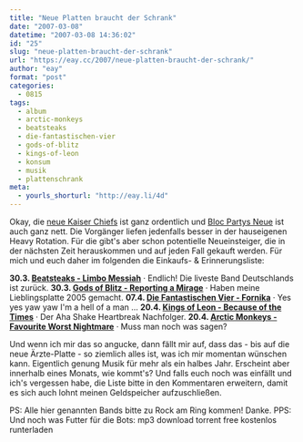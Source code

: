 ```yaml
---
title: "Neue Platten braucht der Schrank"
date: "2007-03-08"
datetime: "2007-03-08 14:36:02"
id: "25"
slug: "neue-platten-braucht-der-schrank"
url: "https://eay.cc/2007/neue-platten-braucht-der-schrank/"
author: "eay"
format: "post"
categories:
  - 0815
tags:
  - album
  - arctic-monkeys
  - beatsteaks
  - die-fantastischen-vier
  - gods-of-blitz
  - kings-of-leon
  - konsum
  - musik
  - plattenschrank
meta:
  - yourls_shorturl: "http://eay.li/4d"
---
```


Okay, die [neue Kaiser Chiefs](http://www.amazon.de/exec/obidos/ASIN/B000MQ57QY/eayznet-21) ist ganz ordentlich und [Bloc Partys Neue](http://www.amazon.de/exec/obidos/ASIN/B000K7V6YC/eayznet-21) ist auch ganz nett. Die Vorgänger liefen jedenfalls besser in der hauseigenen Heavy Rotation. Für die gibt's aber schon potentielle Neueinsteiger, die in der nächsten Zeit herauskommen und auf jeden Fall gekauft werden. Für mich und euch daher im folgenden die Einkaufs- & Erinnerungsliste:

**30.3. [Beatsteaks - Limbo Messiah](http://www.amazon.de/exec/obidos/ASIN/B000NVLF0K/eayznet-21)** · Endlich! Die liveste Band Deutschlands ist zurück. **30.3. [Gods of Blitz - Reporting a Mirage](http://www.amazon.de/exec/obidos/ASIN/B000NJLXEA/eayznet-21)** · Haben meine Lieblingsplatte 2005 gemacht. **07.4. [Die Fantastischen Vier - Fornika](http://www.amazon.de/exec/obidos/ASIN/B000NJVWVE/eayznet-21)** · Yes yes yaw yaw I'm a hell of a man ... **20.4. [Kings of Leon - Because of the Times](http://www.amazon.de/exec/obidos/ASIN/B000MRA3NU/eayznet-21)** · Der Aha Shake Heartbreak Nachfolger. **20.4. [Arctic Monkeys - Favourite Worst Nightmare](http://www.amazon.de/exec/obidos/ASIN/B000MRNTIQ/eayznet-21)** · Muss man noch was sagen?

Und wenn ich mir das so angucke, dann fällt mir auf, dass das - bis auf die neue Ärzte-Platte - so ziemlich alles ist, was ich mir momentan wünschen kann. Eigentlich genung Musik für mehr als ein halbes Jahr. Erscheint aber innerhalb eines Monats, wie kommt's? Und falls euch noch was einfällt und ich's vergessen habe, die Liste bitte in den Kommentaren erweitern, damit es sich auch lohnt meinen Geldspeicher aufzuschließen.

PS: Alle hier genannten Bands bitte zu Rock am Ring kommen! Danke. PPS: Und noch was Futter für die Bots: mp3 download torrent free kostenlos runterladen
